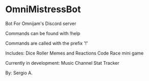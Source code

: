 # OmniMistressBot
Bot For Omnijam's Discord server

Commands can be found with !help

Commands are called with the prefix '!'

Includes:
Dice Roller
Memes and Reactions
Code Race mini game

Currently in development:
Music Channel
Stat Tracker

By: Sergio A.
